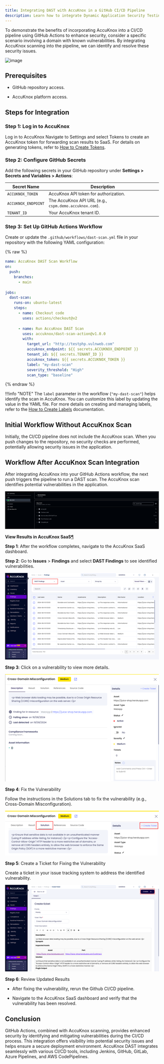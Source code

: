 ```yaml
---
title: Integrating DAST with AccuKnox in a GitHub CI/CD Pipeline
description: Learn how to integrate Dynamic Application Security Testing (DAST) with AccuKnox in a GitHub CI/CD pipeline.
---
```


To demonstrate the benefits of incorporating AccuKnox into a CI/CD pipeline using GitHub Actions to enhance security, consider a specific scenario involving a domain with known vulnerabilities. By integrating AccuKnox scanning into the pipeline, we can identify and resolve these security issues.


![image](https://i.ibb.co/xKgxF9KK/image.png)

## Prerequisites

- GitHub repository access.

- AccuKnox platform access.

## Steps for Integration

### Step 1: Log in to AccuKnox

Log in to AccuKnox Navigate to Settings and select Tokens to create an AccuKnox token for forwarding scan results to SaaS. For details on generating tokens, refer to [How to Create Tokens](https://help.accuknox.com/how-to/how-to-create-tokens/?h=token "https://help.accuknox.com/how-to/how-to-create-tokens/?h=token").

### Step 2: Configure GitHub Secrets

Add the following secrets in your GitHub repository under **Settings > Secrets and Variables > Actions**:

| **Secret Name**      | **Description**                                      |
|-----------------------|------------------------------------------------------|
| `ACCUKNOX_TOKEN`      | AccuKnox API token for authorization.                |
| `ACCUKNOX_ENDPOINT`   | The AccuKnox API URL (e.g., `cspm.demo.accuknox.com`).|
| `TENANT_ID`           | Your AccuKnox tenant ID.                             |


### Step 3: Set Up GitHub Actions Workflow

Create or update the `.github/workflows/dast-scan.yml` file in your repository with the following YAML configuration:

{% raw %}

```yaml
name: AccuKnox DAST Scan Workflow
on:
  push:
    branches:
      - main

jobs:
  dast-scan:
    runs-on: ubuntu-latest
    steps:
      - name: Checkout code
        uses: actions/checkout@v2

      - name: Run AccuKnox DAST Scan
        uses: accuknox/dast-scan-action@v1.0.0
        with:
          target_url: "http://testphp.vulnweb.com"
          accuknox_endpoint: ${{ secrets.ACCUKNOX_ENDPOINT }}
          tenant_id: ${{ secrets.TENANT_ID }}
          accuknox_token: ${{ secrets.ACCUKNOX_TOKEN }}
          label: "my-dast-scan"
          severity_threshold: "High"
          scan_type: "baseline"
```

{% endraw %}

!!!info "NOTE"
    The `label` parameter in the workflow (`"my-dast-scan"`) helps identify the scan in AccuKnox. You can customize this label by updating the value in the YAML file. For more details on creating and managing labels, refer to the [How to Create Labels](https://help.accuknox.com/how-to/how-to-create-labels/) documentation.

## Initial Workflow Without AccuKnox Scan

Initially, the CI/CD pipeline does not include the AccuKnox scan. When you push changes to the repository, no security checks are performed, potentially allowing security issues in the application.

## Workflow After AccuKnox Scan Integration

After integrating AccuKnox into your GitHub Actions workflow, the next push triggers the pipeline to run a DAST scan. The AccuKnox scan identifies potential vulnerabilities in the application.

![image-20241227-133358.png](./images/github-dast/1.png)

**View Results in AccuKnox SaaS**[¶](https://help.accuknox.com/integrations/azure-dast/#view-results-in-accuknox-saas "https://help.accuknox.com/integrations/azure-dast/#view-results-in-accuknox-saas")

**Step 1**: After the workflow completes, navigate to the AccuKnox SaaS dashboard.

**Step 2**: Go to **Issues** > **Findings** and select **DAST Findings** to see identified vulnerabilities.

![image-20240819-081522.png](./images/github-dast/2.png)

**Step 3**: Click on a vulnerability to view more details.

![image-20240819-081628.png](./images/github-dast/3.png)

**Step 4**: Fix the Vulnerability

Follow the instructions in the Solutions tab to fix the vulnerability (e.g., Cross-Domain Misconfiguration).

![image-20240819-082011.png](./images/github-dast/4.png)

**Step 5**: Create a Ticket for Fixing the Vulnerability

Create a ticket in your issue tracking system to address the identified vulnerability.

![image-20240819-082139.png](./images/github-dast/5.png)

**Step 6**: Review Updated Results

- After fixing the vulnerability, rerun the Github CI/CD pipeline.

- Navigate to the AccuKnox SaaS dashboard and verify that the vulnerability has been resolved.

## Conclusion

GitHub Actions, combined with AccuKnox scanning, provides enhanced security by identifying and mitigating vulnerabilities during the CI/CD process. This integration offers visibility into potential security issues and helps ensure a secure deployment environment. AccuKnox DAST integrates seamlessly with various CI/CD tools, including Jenkins, GitHub, GitLab, Azure Pipelines, and AWS CodePipelines.
